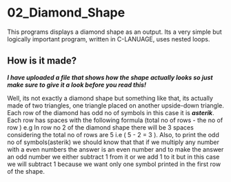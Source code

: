 # 02_Diamond_Shape
This programs displays a diamond shape as an output. Its a very simple but logically important program, written in C-LANUAGE, uses nested loops.
## How is it made? 

***I have uploaded a file that shows how the shape actually looks so just make sure to give it a look before you read this!***

Well, its not exactly a diamond shape but something like that, its actually made of two triangles, one triangle placed on another upside-down triangle.
Each row of the diamond has odd no of symbols in this case it is ***asterik***.
Each row has spaces with the following formula (total no of rows - the no of row ) e.g In row no 2 of the diamond shape there will be 3 spaces considering the total no of rows are 5 i.e ( 5 - 2 = 3 ).
Also, to print the odd no of symbols(asterik) we should know that that if we multiply any number with a even numbers the answer is an even number and to make the answer an odd number we either subtract 1 from it or we add 1 to it but in this case we will subtract 1 because we want only one symbol printed in the first row of the shape.
